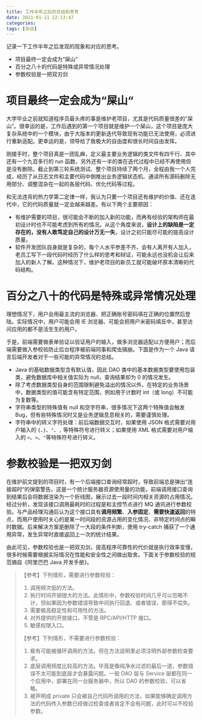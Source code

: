 ```yaml
---
title: 工作半年之后的总结和思考
date: 2021-01-11 22:13:47
categories:
tags: [杂谈]
---
```


记录一下工作半年之后发现的现象和对应的思考。

-   项目最终一定会成为“屎山”
-   百分之八十的代码是特殊或异常情况处理
-   参数校验是一把双刃剑

<!--more-->

# 项目最终一定会成为“屎山“

大学毕业之前就知道程序员最头疼的事是维护老项目，尤其是代码质量很差的”屎山”。很幸运的是，工作后遇到的第一个项目就是维护一个屎山，这个项目是庞大复杂系统中的一个模块，由于大版本的更新迭代导致现有功能已无法使用，必须进行重新适配。更幸运的是，领导给了我极大的自由度和很长时间自由发挥。

刚接手时，整个项目真是一团乱麻，定义最主要业务逻辑的类文件有四千行、其中还有一个九百多行的 run 函数，另外还有一半的类在迭代过程中已经不再使用但是没有删除。截止到第三轮系统测试、整个项目持续了两个月，全程由我一个人完成，经历了从日志文件和主要代码中倒推出业务逻辑状态机、通读所有源码删除无用部分、调整混杂在一起的各层代码、优化代码等过程。

和无法违背的热力学第二定律一样，我认为只要一个项目还有维护的价值、还在迭代中，它的代码质量就一定会越来越差。有以下两个主要原因：

-   有维护需要的项目，很可能会不断的加入新的功能，而再有经验的架构师在最初设计时也不可能考虑到所有的情况。从这个角度来说，**设计上的缺陷是一定存在的，没有人敢笃定自己的设计万无一失**，设计之初只能尽可能的提高设计质量。
-   软件开发团队自身就是复杂的，每个人水平参差不齐、会有人离开有人加入，老员工写下一段代码时经历了什么样的思考和辩证，可能永远也没机会让后来加入的新人了解。这种情况下，维护老项目的新员工就可能破坏原本清晰的代码结构。

# 百分之八十的代码是特殊或异常情况处理

理想情况下，用户会用最主流的浏览器、把正确账号密码填在正确的位置然后登陆。实际情况中，用户可能会用 IE 浏览器、可能会把用户米密码填反中，甚至访问应用的都不是活生生的用户。

于是，前端需要做表单验证以验证用户的输入，做多浏览器适配以方便用户；而后端需要做入参校验防止后台程序被前端同事和爬虫搞崩。下面是作为一个 Java 语言后端开发者对于一些可能的异常情况的总结。

-   Java 的基础数据类型含有默认值，因此 DAO 类中的基本数据类型要使用包装类，避免数据库中相关值实际为 null，查询结果却为 0 的情况发生。
-   除了考虑数据类型自身的范围限制避免溢出的情况以外，在特定的业务场景中，数据类型的值可能含有特定范围，例如用于计数时 int（或 long）不可能为复数等。
-   字符串类型的特殊值有 null 和空字符串，很多情况下这两个特殊值会触发 Bug，但有些特殊情况时又是业务逻辑息息相关的，需要谨慎处理。
-   字符串中的转义字符处理：前后端数据交互时，如果使用 JSON 格式需要对用户输入的 `{`、`}`、`"`、`,` 等特殊符号进行转义；如果使用 XML 格式需要对用户输入的 `<`、`>`、`"`等特殊符号进行转义。

# 参数校验是一把双刃剑

在维护前文提到的项目时，有一个后端接口查询经常超时，导致前端总是弹出“连接超时“的弹窗警告。这是一个统计服务器资源使用量的功能，前端调用接口查询到结果后会将数据渲染为一个折线图，展示过去一段时间内相关资源的占用情况。经过分析，发现该接口调用最耗时的过程是和主控节点进行 MQ 通讯进行参数校验。与产品经理沟通后认为这个接口具有**调用频繁**、**入参固定**、**需要快速返回**的特点，而用户使用时关心的是某一时间段的资源占用的变化情况、非特定时间点的瞬时数据。后来解决方案是删除了一大段的条件判断，使用 try-catch 捕获了一个通用异常，发生异常时直接返回上一次的统计结果。

由此可见，参数校验也是一把双刃剑，提高程序可靠性的代价就是执行效率变慢，很多时候需要根据实际情况在性能和安全性之间做出取舍。下面关于参数校验的规范摘自《阿里巴巴 Java 开发手册》。

> 【参考】下列情形，需要进行参数校验：
>
> 1. 调用频次低的方法。
> 2. 执行时间开销很大的方法。此情形中，参数校验时间几乎可以忽略不计，但如果因为参数错误导致中间执行回退、或者错误，那得不偿失。
> 3. 需要极高稳定性和可用性的方法。
> 4. 对外提供的开放接口，不管是 RPC/API/HTTP 接口。
> 5. 敏感权限入口。
>
> 【参考】下列情形，不需要进行参数校验：
>
> 1. 极有可能被循环调用的方法。但在方法说明里必须注明外部参数检查要求。
> 2. 底层调用频度比较高的方法。毕竟是像纯净水过滤的最后一道，参数错误不太可能到底层才会暴露问题。一般 DAO 层与 Service 层都在同一个应用中，部署在同一台服务器中，所以 DAO 的参数校验，可以省略。
> 3. 被声明成 private 只会被自己代码所调用的方法，如果能够确定调用方法的代码传入参数已经做过检查或者肯定不会有问题，此时可以不校验参数。
